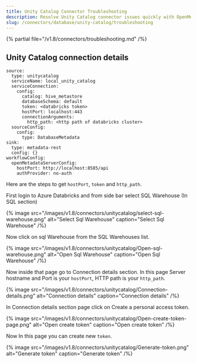 ```yaml
---
title: Unity Catalog Connector Troubleshooting
description: Resolve Unity Catalog connector issues quickly with OpenMetadata's comprehensive troubleshooting guide. Fix common errors, configuration problems, and c...
slug: /connectors/database/unity-catalog/troubleshooting
---
```


{% partial file="/v1.8/connectors/troubleshooting.md" /%}

## Unity Catalog connection details

```
source:
  type: unitycatalog
  serviceName: local_unity_catalog
  serviceConnection:
    config:
      catalog: hive_metastore
      databaseSchema: default
      token: <databricks token>
      hostPort: localhost:443
      connectionArguments:
        http_path: <http path of databricks cluster>
  sourceConfig:
    config:
      type: DatabaseMetadata
sink:
  type: metadata-rest
  config: {}
workflowConfig:
  openMetadataServerConfig:
    hostPort: http://localhost:8585/api
    authProvider: no-auth
```

Here are the steps to get `hostPort`, `token` and `http_path`.

First login to Azure Databricks and from side bar select SQL Warehouse (In SQL section)


{% image
src="/images/v1.8/connectors/unitycatalog/select-sql-warehouse.png"
alt="Select Sql Warehouse"
caption="Select Sql Warehouse" /%}


Now click on sql Warehouse from the SQL Warehouses list.


{% image
src="/images/v1.8/connectors/unitycatalog/Open-sql-warehouse.png"
alt="Open Sql Warehouse"
caption="Open Sql Warehouse" /%}


Now inside that page go to Connection details section.
In this page Server hostname and Port is your `hostPort`, HTTP path is your `http_path`.



{% image
src="/images/v1.8/connectors/unitycatalog/Connection-details.png"
alt="Connection details"
caption="Connection details" /%}


In Connection details section page click on Create a personal access token.

{% image
src="/images/v1.8/connectors/unitycatalog/Open-create-token-page.png"
alt="Open create token"
caption="Open create token" /%}



Now In this page you can create new `token`.


{% image
src="/images/v1.8/connectors/unitycatalog/Generate-token.png"
alt="Generate token"
caption="Generate token" /%}

